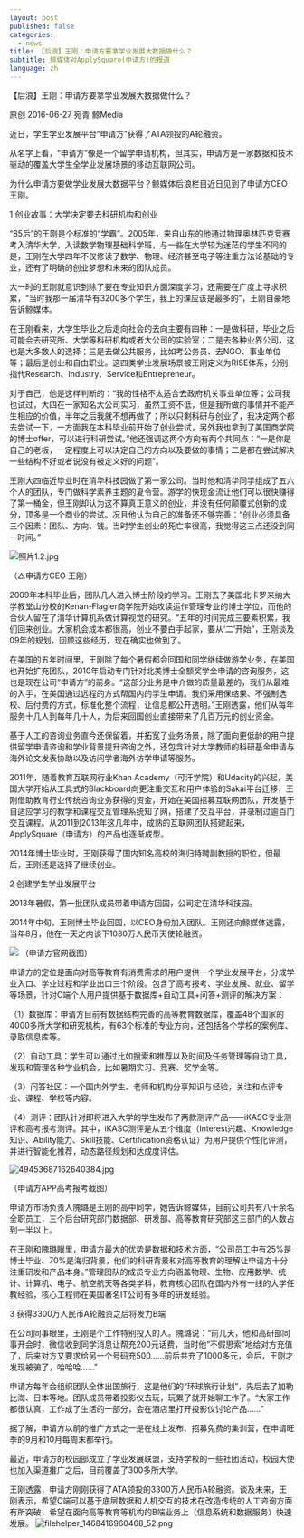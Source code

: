 ```yaml
---
layout: post
published: false
categories:
  - news
title: 【后浪】王刚：申请方要拿学业发展大数据做什么？
subtitle: 鲸媒体对ApplySquare(申请方)的报道
language: zh
---
```

【后浪】王刚：申请方要拿学业发展大数据做什么？

原创 2016-06-27 宛青 鲸Media


近日，学生学业发展平台“申请方”获得了ATA领投的A轮融资。

从名字上看，“申请方”像是一个留学申请机构，但其实，申请方是一家数据和技术驱动的覆盖大学生全学业发展场景的移动互联网公司。

为什么申请方要做学业发展大数据平台？鲸媒体后浪栏目近日见到了申请方CEO王刚。

1
创业故事：大学决定要去科研机构和创业

“85后”的王刚是个标准的“学霸”。2005年，来自山东的他通过物理奥林匹克竞赛考入清华大学，入读数学物理基础科学班，与一些在大学较为迷茫的学生不同的是，王刚在大学四年不仅修读了数学、物理、经济甚至电子等注重方法论基础的专业，还有了明确的创业梦想和未来的团队成员。

大一时的王刚就意识到除了要在专业知识方面深度学习，还需要在广度上寻求积累，“当时我那一届清华有3200多个学生，我上的课应该是最多的”，王刚自豪地告诉鲸媒体。

在王刚看来，大学生毕业之后走向社会的去向主要有四种：一是做科研，毕业之后可能会去研究所、大学等科研机构或者大公司的实验室；二是去各种业界公司，这也是大多数人的选择；三是去做公共服务，比如考公务员、去NGO、事业单位等；最后是创业和自由职业。这四类学业发展场景被王刚定义为RISE体系，分别指代Research、Industry、Service和Entrepreneur。

对于自己，他是这样判断的：“我的性格不太适合去政府机关事业单位等；公司我也试过，大四在一家知名大公司实习，虽然工资不低，但是我所做的事情并不能产生相应的价值，半年之后我就不想再做了；所以只剩科研与创业了，我决定两个都去尝试一下，一方面我在本科毕业前开始了创业尝试，另外我也拿到了美国商学院的博士offer，可以进行科研尝试。”他还强调这两个方向有两个共同点：“一是你是自己的老板，一定程度上可以决定自己的方向以及要做的事情；二是都在尝试解决一些结构不好或者说没有被定义好的问题”。

王刚大四临近毕业时在清华科技园做了第一家公司。当时他和清华同学组成了五六个人的团队，专门做科学素养主题的夏令营。游学的快现金流让他们可以很快赚得了第一桶金，但王刚却认为这不算真正意义的创业，并没有任何颠覆式创新的成分，顶多是一个商业的尝试。况且他认为自己的准备还不够完善：“创业必须具备三个因素：团队、方向、钱。当时学生创业的死亡率很高，我觉得这三点还没到同一时间。”

![照片1.2.jpg]({{site.baseurl}}/image/照片1.2.jpg)

（△申请方CEO 王刚）

2009年本科毕业后，团队几人进入博士阶段的学习。王刚去了美国北卡罗来纳大学教堂山分校的Kenan-Flagler商学院开始攻读运作管理专业的博士学位，而他的合伙人留在了清华计算机系做计算视觉的研究。“五年的时间完成三要素积累，我们回来创业。大家机会成本都很高，创业不要白手起家，要从‘二’开始”，王刚谈及09年的规划，回顾这些经历，现在确实也做到了。

在美国的五年时间里，王刚除了每个暑假都会回国和同学继续做游学业务，在美国也开始扩充团队，2010年启动专门针对北美博士全额奖学金申请的咨询服务，这也是现在公司“申请方”的前身。“这部分业务是中介做的质量最差的，我们从最难的入手，在美国通过远程的方式帮国内的学生申请。我们采用保结果、不强制选校、后付费的方式，标准化整个流程，让信息都公开透明。”王刚透露，他们从每年服务十几人到每年几十人，为后来回国创业直接带来了几百万元的创业资金。

基于人工的咨询业务直今还保留着，并拓宽了业务场景，除了面向更低龄的用户提供留学申请咨询和学业背景提升咨询之外，还包含针对大学教师的科研基金申请与海外论文发表协助以及访问学者海外访学申请等服务。

2011年，随着教育互联网行业Khan Academy（可汗学院）和Udacity的兴起，美国大学开始从工具式的Blackboard向更注重交互和用户体验的Sakai平台迁移，王刚借助教育行业传统咨询业务获得的资金，开始在美国招募互联网团队，开发基于自适应学习的教学和课程交互管理系统知了网，搭建了交互平台，并录制过逾百门交互课程。从2011到2013年这几年中，成熟的互联网团队搭建起来，ApplySquare（申请方）的产品也逐渐成型。

2014年博士毕业时，王刚获得了国内知名高校的海归特聘副教授的职位，但最后，王刚还是选择了继续创业。

2
创建学生学业发展平台

2013年暑假，第一批团队成员带着申请方回国，公司定在清华科技园。

2014年中旬，王刚博士毕业回国，以CEO身份加入团队。王刚还向鲸媒体透露，当年8月，他在一天之内谈下1080万人民币天使轮融资。

![]({{site.baseurl}}/image/filehelper_1468416960468_52.png)
（申请方官网截图）

申请方的定位是面向对高等教育有消费需求的用户提供一个学业发展平台，分成学业入口、学业过程和学业出口三个阶段。包含了高考报考、学业发展、就业、留学等场景，针对C端个人用户提供基于数据库+自动工具+问答+测评的解决方案：

（1）数据库：申请方目前有数据结构完善的高等教育数据库，覆盖48个国家的4000多所大学和研究机构，有63个标准的专业方向，还包括各个学校的案例库、录取信息库等。

（2）自动工具：学生可以通过比如搜索和推荐以及时间及任务管理等自动工具，发现和管理各种学业机会，比如暑期实习、竞赛、奖学金等。

（3）问答社区：一个国内外学生、老师和机构分享知识与经验，关注和点评专业、课程、学校等内容。

（4）测评：团队针对即将进入大学的学生发布了两款测评产品——iKASC专业测评和高考报考测评。其中，iKASC测评是从五个维度（Interest兴趣、Knowledge知识、Ability能力、Skill技能、Certification资格认证）为用户提供个性化评测，并进行智能化推荐，动态路径规划和达成度评估。


![49453687162640384.jpg]({{site.baseurl}}/image/49453687162640384.jpg)


（申请方APP高考报考截图）

申请方市场负责人隗璐是王刚的高中同学，她告诉鲸媒体，目前公司共有八十余名全职员工，三个后台研究部门数据部、研发部、高等教育研究部这三部门的人数占到一半以上。

在王刚和隗璐眼里，申请方最大的优势是数据和技术方面，“公司员工中有25%是博士毕业、70%是海归背景，他们的科研背景和对高等教育的理解让申请方十分注重研发和产品本身。”管理团队的成员专业方向涵盖物理、生物、应用数学、统计、计算机、电子、航空航天等各类学科，教育核心团队在国内外有一线的大学任教经验，核心工程师在美国著名IT公司有多年的研发经验。


3
获得3300万人民币A轮融资之后将发力B端

在公司同事眼里，王刚是个工作特别投入的人。隗璐说：“前几天，他和高研部同事开会时，微信收到同学消息让帮充200元话费，当时他“不假思索”地给对方充值了，后来对方又要求给另一个号码充500……前后共充了1000多元，会后，王刚才发现被骗了，哈哈哈……”

申请方每年会组织团队全体出国旅行，这是他们的“环球旅行计划”，先后去了加勒比海、日本等地。团队成员带着投影仪去玩，玩累了就开始聊工作了。“大家工作都很认真，工作成了生活的一部分，会在酒店里打开投影仪讨论产品……”

据了解，申请方以前的推广方式之一是在线上发布、招募免费的集训营，在申请旺季的9月和10月每周末都举行。

最近，申请方的校园部成立了学业发展联盟，支持学校的一些社团活动，校园大使也加入渠道推广之后，目前覆盖了300多所大学。


王刚透露，申请方刚刚获得了ATA领投的3300万人民币A轮融资。谈及未来，王刚表示，希望C端可以基于底层数据和人机交互的技术在改造传统的人工咨询方面有所突破，希望在面向高等教育等机构的B端业务上（信息系统和数据服务）快速发展。
![filehelper_1468416960468_52.png]({{site.baseurl}}/image/filehelper_1468416960468_52.png)




